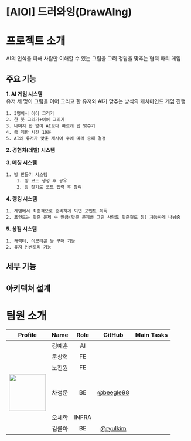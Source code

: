# [AIOI] 드러와잉(DrawAIng)
# 프로젝트 소개
AI의 인식을 피해 사람만 이해할 수 있는 그림을 그려 정답을 맞추는 협력 파티 게임

## 주요 기능

**1. AI 게임 시스템**  
유저 세 명이 그림을 이어 그리고 한 유저와 AI가 맞추는 방식의 캐치마인드 게임 진행  

    1. 3명이서 이어 그리기
    2. 한 붓 그리기+이어 그리기
    3. 나머지 한 명이 AI보다 빠르게 답 맞추기
    4. 총 제한 시간 10분
    5. AI와 유저가 맞춘 제시어 수에 따라 승패 결정

**2. 경험치(레벨) 시스템**

**3. 매칭 시스템**  

    1. 방 만들기 시스템
        1. 방 코드 생성 후 공유
        2. 방 찾기로 코드 입력 후 참여

**4. 랭킹 시스템**  

    1. 게임에서 최종적으로 승리하게 되면 포인트 획득
    2. 포인트는 맞춘 문제 수 만큼(맞춘 문제를 그린 사람도 맞춘걸로 침) 차등하게 나눠줌

**5. 상점 시스템**

    1. 캐릭터, 이모티콘 등 구매 기능
    2. 유저 인벤토리 기능

## 세부 기능

## 아키텍처 설계


# 팀원 소개
| Profile | Name | Role | GitHub | Main Tasks |
|:---:|:---:|:---:|:---:|:----|
| |김예훈|AI| | |
| |문상혁|FE| | |
| |노진원|FE| | |
|<img src="https://avatars.githubusercontent.com/beegle98" width="100">|차정문|BE|[@beegle98](https://github.com/beegle98)| |
| |오세학|INFRA| | |
| |김률아|BE|[@ryulkim](https://github.com/ryulkim)| |